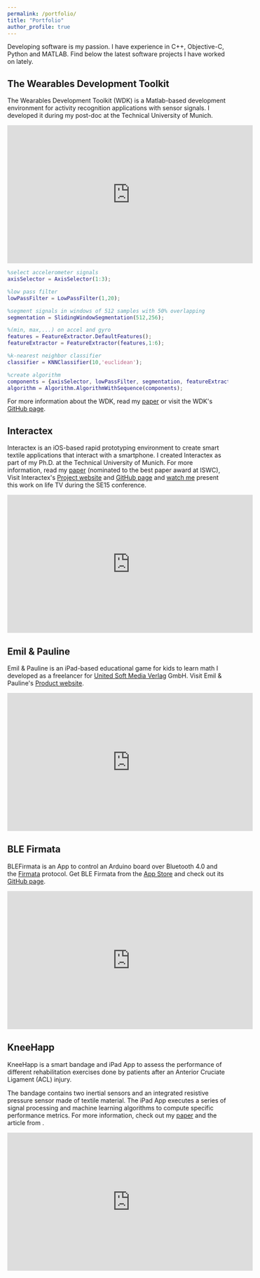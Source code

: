 ```yaml
---
permalink: /portfolio/
title: "Portfolio"
author_profile: true
---
```


Developing software is my passion. I have experience in C++, Objective-C, Python and MATLAB. Find below the latest software projects I have worked on lately. 

## The Wearables Development Toolkit
The Wearables Development Toolkit (WDK) is a Matlab-based development environment for activity recognition applications with sensor signals. I developed it during my post-doc at the Technical University of Munich.

<iframe width="560" height="315" src="https://www.youtube.com/embed/Ow0b0vkciDs" frameborder="0" allow="autoplay; encrypted-media" allowfullscreen></iframe>



```matlab
%select accelerometer signals
axisSelector = AxisSelector(1:3);

%low pass filter
lowPassFilter = LowPassFilter(1,20);

%segment signals in windows of 512 samples with 50% overlapping
segmentation = SlidingWindowSegmentation(512,256);

%(min, max,...) on accel and gyro
features = FeatureExtractor.DefaultFeatures();
featureExtractor = FeatureExtractor(features,1:6);

%k-nearest neighbor classifier
classifier = KNNClassifier(10,'euclidean');

%create algorithm
components = {axisSelector, lowPassFilter, segmentation, featureExtractor, classifier};
algorithm = Algorithm.AlgorithmWithSequence(components);
```

For more information about the WDK, read my [paper](https://www.jhaladjian.com/publications/haladjian19WDK.pdf) or visit the WDK's [GitHub page](https://github.com/avenix/WDK).


## Interactex

Interactex is an iOS-based rapid prototyping environment to create smart textile applications that interact with a smartphone. I created Interactex as part of my Ph.D. at the Technical University of Munich. For more information, read my [paper](https://dl.acm.org/authorize?N699946) (nominated to the best paper award at ISWC), Visit Interactex's [Project website](http://www.interactex.de/software/) and [GitHub page](https://github.com/avenix/Interactex) and [watch me](https://youtu.be/rco43X3SVpI) present this work on life TV during the SE15 conference.

<iframe width="560" height="315" src="https://www.youtube.com/embed/y5ShpipZxvc" frameborder="0" allow="autoplay; encrypted-media" allowfullscreen></iframe>

## Emil & Pauline

Emil & Pauline is an iPad-based educational game for kids to learn math I developed as a freelancer for [United Soft Media Verlag](https://www.usm.de/) GmbH. Visit Emil & Pauline's [Product website](https://www.emil-und-pauline.de/).

<iframe width="560" height="315" src="https://www.youtube.com/embed/jhVLeqbg8YU" frameborder="0" allow="autoplay; encrypted-media" allowfullscreen></iframe>


## BLE Firmata

BLEFirmata is an App to control an Arduino board over Bluetooth 4.0 and the [Firmata](www.firmata.org) protocol. Get BLE Firmata from the [App Store](https://itunes.apple.com/us/app/blefirmata/id908261431?mt=8) and check out its [GitHub page](https://github.com/avenix/Interactex/tree/master/iFirmata).

<iframe width="560" height="315" src="https://www.youtube.com/embed/eQDlkB09Q3g" frameborder="0" allow="autoplay; encrypted-media" allowfullscreen></iframe>

## KneeHapp
KneeHapp is a smart bandage and iPad App to assess the performance of different rehabilitation exercises done by patients after an Anterior Cruciate Ligament (ACL) injury. 

The bandage contains two inertial sensors and an integrated resistive pressure sensor made of textile material. The iPad App executes a series of signal processing and machine learning algorithms to compute specific performance metrics. For more information, check out my [paper](https://ieeexplore.ieee.org/document/8329646) and the article from .

<iframe width="560" height="315" src="https://www.youtube.com/embed/DcTXak0TPIo" frameborder="0" allow="autoplay; encrypted-media" allowfullscreen></iframe>
